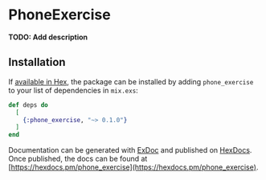 # PhoneExercise

**TODO: Add description**

## Installation

If [available in Hex](https://hex.pm/docs/publish), the package can be installed
by adding `phone_exercise` to your list of dependencies in `mix.exs`:

```elixir
def deps do
  [
    {:phone_exercise, "~> 0.1.0"}
  ]
end
```

Documentation can be generated with [ExDoc](https://github.com/elixir-lang/ex_doc)
and published on [HexDocs](https://hexdocs.pm). Once published, the docs can
be found at [https://hexdocs.pm/phone_exercise](https://hexdocs.pm/phone_exercise).

